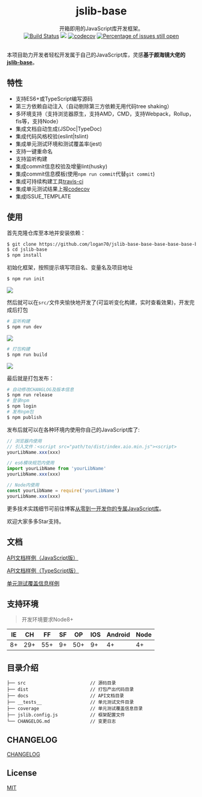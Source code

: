 <h1 align="center">jslib-base</h1>

<div align="center">

开箱即用的JavaScript库开发框架。
<br>
[![Build Status](https://travis-ci.org/logan70/jslib-base.svg?branch=master)](https://travis-ci.org/logan70/jslib-base)
[![](https://img.shields.io/badge/Powered%20by-jslib%20base-brightgreen.svg)](https://github.com/logan70/jslib-base)
[![codecov](https://codecov.io/gh/logan70/jslib-base/branch/master/graph/badge.svg)](https://codecov.io/gh/logan70/jslib-base)
[![Percentage of issues still open](http://isitmaintained.com/badge/open/logan70/jslib-base.svg)](http://isitmaintained.com/project/logan70/jslib-base "Percentage of issues still open")
<br>
<br>

</div>

本项目助力开发者轻松开发属于自己的JavaScript库，灵感**基于颜海镜大佬的[jslib-base](https://github.com/yanhaijing/jslib-base)**。

## 特性

- 支持ES6+或TypeScript编写源码
- 第三方依赖自动注入（自动剔除第三方依赖无用代码tree shaking）
- 多环境支持（支持浏览器原生，支持AMD，CMD，支持Webpack，Rollup，fis等，支持Node）
- 集成文档自动生成(JSDoc|TypeDoc)
- 集成代码风格校验(eslint|tslint)
- 集成单元测试环境和测试覆盖率(jest)
- 支持一键重命名
- 支持监听构建
- 集成commit信息校验及增量lint(husky)
- 集成commit信息模板(使用`npm run commit`代替`git commit`)
- 集成可持续构建工具[travis-ci](https://travis-ci.org/logan70/jslib-base)
- 集成单元测试结果上报[codecov](https://codecov.io/gh/logan70/jslib-base)
- 集成ISSUE_TEMPLATE

## 使用

首先克隆仓库至本地并安装依赖：

```bash
$ git clone https://github.com/logan70/jslib-base-base-base-base-base-base.git
$ cd jslib-base
$ npm install
```

初始化框架，按照提示填写项目名、变量名及项目地址

```bash
$ npm run init
```


![](https://user-gold-cdn.xitu.io/2019/3/3/1694238a8e95e32f?w=758&h=500&f=gif&s=2249126)

然后就可以在`src/`文件夹愉快地开发了(可监听变化构建，实时查看效果)，开发完成后打包

```bash
# 监听构建
$ npm run dev
```

![](https://user-gold-cdn.xitu.io/2019/3/7/169575184f469fd8)

```bash
# 打包构建
$ npm run build
```

![](https://user-gold-cdn.xitu.io/2019/3/7/1695754c134482e7)

最后就是打包发布：

```bash
# 自动修改CHANGLOG及版本信息
$ npm run release
# 登录npm
$ npm login
# 发布npm包
$ npm publish
```

发布后就可以在各种环境内使用你自己的JavaScript库了:

```js
// 浏览器内使用
// 引入文件：<script src="path/to/dist/index.aio.min.js"><script>
yourLibName.xxx(xxx)

// es6模块规范内使用
import yourLibName from 'yourLibName'
yourLibName.xxx(xxx)

// Node内使用
const yourLibName = require('yourLibName')
yourLibName.xxx(xxx)
```

更多技术实践细节可前往博客[从零到一开发你的专属JavaScript库](https://github.com/logan70/Blog/issues/7)。

欢迎大家多多Star支持。

## 文档

[API文档样例（JavaScript版）](https://logan70.github.io/jslib-base/docs/jsdoc/index.html)

[API文档样例（TypeScript版）](https://logan70.github.io/jslib-base/docs/tsdoc/index.html)

[单元测试覆盖信息样例](https://logan70.github.io/jslib-base/coverage/lcov-report/index.html)

## 支持环境

> 开发环境要求Node8+

| IE   | CH   | FF   | SF   | OP   | IOS  | Android   | Node  |
| ---- | ---- | ---- | ---- | ---- | ---- | ---- | ----- |
| 8+   | 29+ | 55+  | 9+   | 50+  |  9+   | 4+   | 4+ |

## 目录介绍

```
├── src                        // 源码目录
├── dist                       // 打包产出代码目录
├── docs                       // API文档目录
├── __tests__                  // 单元测试文件目录
├── coverage                   // 单元测试覆盖信息目录
├── jslib.config.js            // 框架配置文件
└── CHANGELOG.md               // 变更日志
```

## CHANGELOG

[CHANGELOG](https://github.com/logan70/jslib-base/blob/master/CHANGELOG.md)

## License

[MIT](https://github.com/logan70/jslib-base/blob/master/LICENSE)
